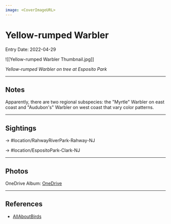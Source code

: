 ```yaml
---
image: <CoverImageURL>
---
```


# Yellow-rumped Warbler
Entry Date: 2022-04-29


![[Yellow-rumped Warbler Thumbnail.jpg]]

*Yellow-rumped Warbler on tree at Esposito Park*

---------------------------------------------------------------
## Notes
Apparently, there are two regional subspecies: the "Myrtle" Warbler on east coast and "Audubon's" Warbler on west coast that vary color patterns.

---------------------------------------------------------------
## Sightings

-> #location/RahwayRiverPark-Rahway-NJ 

-> #location/EspositoPark-Clark-NJ 

---------------------------------------------------------------
## Photos
OneDrive Album: [OneDrive](https://1drv.ms/u/s!AvaIuMdCo_w-2E0YVrmzwx8xpRFX?e=gLI7P2)

---------------------------------------------------------------
## References
- [AllAboutBirds](https://www.allaboutbirds.org/guide/Yellow-rumped_Warbler/overview)